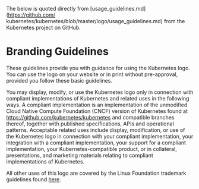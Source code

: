 The below is quoted directly from [usage_guidelines.md](https://github.com/
kubernetes/kubernetes/blob/master/logo/usage_guidelines.md) from the 
Kubernetes project on GitHub.

# Branding Guidelines

These guidelines provide you with guidance for using the Kubernetes logo. You
can use the logo on your website or in print without pre-approval, provided you
follow these basic guidelines.

You may display, modify, or use the Kubernetes logo only in connection with
compliant implementations of Kubernetes and related uses in the following ways.
A compliant implementation is an implementation of the unmodified Cloud Native
Compute Foundation (CNCF) 
version of Kubernetes found at https://github.com/kubernetes/kubernetes and
compatible branches thereof, together with published specifications, APIs and
operational patterns.  Acceptable related uses include display, modification,
or use of the Kubernetes logo in connection with your compliant implementation,
your integration with a compliant implementation, your support for a compliant
implementation, your Kubernetes-compatible product, or in collateral,
presentations, and marketing materials relating to compliant implementations of
Kubernetes.

All other uses of this logo are covered by the Linux Foundation trademark
guidelines found [here](https://linuxfoundation.org/trademark-usage).

